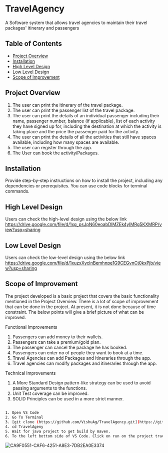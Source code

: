 # TravelAgency
A Software system that allows travel agencies to maintain their travel packages' itinerary and passengers

## Table of Contents

- [Project Overview](#project-overview)
- [Installation](#installation)
- [High Level Design](#HighLevelDesign)
- [Low Level Design](#LowLevelDesign)
- [Scope of Improvement](%ScopeOfImprovement)

## Project Overview

1. The user can print the itinerary of the travel package.
2. The user can print the passenger list of the travel package.
3. The user can print the details of an individual passenger including their name, passenger number, balance (if applicable), list of each activity they have signed up for, including the destination at which the activity is taking place and the price the passenger paid for the activity.
4. The user can print the details of all the activities that still have spaces available, including how many spaces are available.
5. The user can register through the app.
6. The User can book the activity/Packages.


## Installation

Provide step-by-step instructions on how to install the project, including any dependencies or prerequisites. You can use code blocks for terminal commands.

## High Level Design
Users can check the high-level design using the below link
https://drive.google.com/file/d/1xg_psJpN60eoabDlMZEk4yIMRg5KXMRP/view?usp=sharing

## Low Level Design
Users can check the low-level design using the below link
https://drive.google.com/file/d/1xuzxXyclnBemhnpe1G9CEGvnCt0kxPjb/view?usp=sharing

## Scope of Improvement
The project developed is a basic project that covers the basic functionality mentioned in the Project Overview. There is a lot of scope of improvement that can be done in the project. At present, it is not done because of time constraint.
The below points will give a brief picture of what can be improved.

Functional Improvements

1. Passengers can add money to their wallets.
2. Passengers can take a premium/gold plan.
3. The passenger can cancel the package he has booked.
4. Passengers can enter no of people they want to book at a time.
5. Travel Agencies can add Packages and Itineraries through the app.
6. Travel agencies can modify packages and itineraries through the app.
   
Technical Improvements

1. A More Standard Design pattern-like strategy can be used to avoid passing arguments to the functions.
2. Unit Test coverage can be improved.
3. SOLID Principles can be used in a more strict manner.

##

```bash
1. Open VS Code
2. Go To Terminal
3. [git clone (https://github.com/VishuAg/TravelAgency.git](https://github.com/VishuAg/TravelAgency.git)
4. cd TravelAgeny
5. Wait for java project to get build by maven.
6. To the left bottom side of VS Code. Click on run on the project travelagency
```
![CA9F0551-CAF6-4251-A8E3-7DB2EA0E3374](https://github.com/VishuAg/TravelAgency/assets/24971214/ea31ff63-f93b-4cdb-8e15-62a1668fa122)





